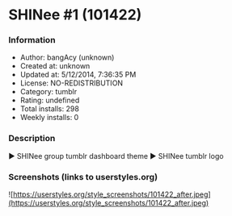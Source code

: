 # SHINee #1 (101422)

### Information
- Author: bangAcy (unknown)
- Created at: unknown
- Updated at: 5/12/2014, 7:36:35 PM
- License: NO-REDISTRIBUTION
- Category: tumblr
- Rating: undefined
- Total installs: 298
- Weekly installs: 0


### Description
► SHINee group tumblr dashboard theme
► SHINee tumblr logo


### Screenshots (links to userstyles.org)
![https://userstyles.org/style_screenshots/101422_after.jpeg](https://userstyles.org/style_screenshots/101422_after.jpeg)


